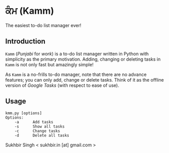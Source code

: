 ਕੰਮ (Kamm)
========

The easiest to-do list manager ever!

Introduction
------------

`Kamm` (*Punjabi* for *work*) is a to-do list manager written in Python with simplicity as the primary motivation. Adding, changing or deleting tasks in `Kamm` is not only fast but amazingly simple! 

As `Kamm` is a no-frills to-do manager, note that there are no advance features; you can only add, change or delete tasks. Think of it as the offline version of *Google Tasks* (with respect to ease of use).

Usage
-----
    kmm.py [options]
    Options:
        -a      Add tasks
        -s      Show all tasks
        -c      Change tasks
        -d      Delete all tasks

Sukhbir Singh < sukhbir.in [at] gmail.com >
